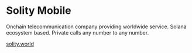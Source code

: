# Solity Mobile

Onchain telecommunication company providing worldwide service. Solana ecosystem based. Private calls any number to any number. 

[solity.world](https://www.solity.world)
